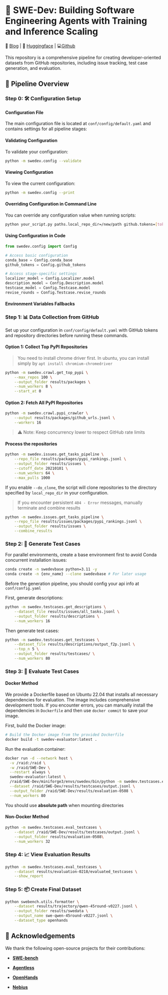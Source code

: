 # 🚀 SWE-Dev: Building Software Engineering Agents with Training and Inference Scaling

📝 [Blog](https://www.notion.so/ubecwang/1bc32cf963e080b2a01df2895f66021f?v=1bc32cf963e0810ca07e000c86c4c1e1) | 🤗 [Huggingface](https://huggingface.co/THUDM/SWE-Dev-32B) | 💻[Github](https://github.com/UbeCc/SWE-Dev)

This repository is a comprehensive pipeline for creating developer-oriented datasets from GitHub repositories, including issue tracking, test case generation, and evaluation.

## 🔄 Pipeline Overview

### Step 0: 🛠️ Configuration Setup

#### Configuration File

The main configuration file is located at `conf/config/default.yaml` and contains settings for all pipeline stages:

#### Validating Configuration

To validate your configuration:

```bash
python -m swedev.config --validate
```

#### Viewing Configuration

To view the current configuration:

```bash
python -m swedev.config --print
```

#### Overriding Configuration in Command Line

You can override any configuration value when running scripts:

```bash
python your_script.py paths.local_repo_dir=/new/path github.tokens=[token1,token2]
```

#### Using Configuration in Code

```python
from swedev.config import Config

# Access basic configuration
conda_base = Config.conda_base
github_tokens = Config.github_tokens

# Access stage-specific settings
localizer_model = Config.Localizer.model
description_model = Config.Description.model
testcase_model = Config.Testcase.model
revise_rounds = Config.Testcase.revise_rounds
```

#### Environment Variables Fallbacks

### Step 1: 📊 Data Collection from GitHub

Set up your configuration in `conf/config/default.yaml` with GitHub tokens and repository directories before running these commands.

#### Option 1: Collect Top PyPI Repositories

> You need to install chrome driver first. In ubuntu, you can install simply by `apt install chromium-chromedriver`

```bash
python -m swedev.crawl.get_top_pypi \
    --max_repos 100 \
    --output_folder results/packages \
    --num_workers 8 \
    --start_at 0
```

#### Option 2: Fetch All PyPI Repositories

```bash
python -m swedev.crawl.pypi_crawler \
    --output results/packages/github_urls.jsonl \
    --workers 16
```

> ⚠️ Note: Keep concurrency lower to respect GitHub rate limits

#### Process the repositories
```bash
python -m swedev.issues.get_tasks_pipeline \
    --repo_file results/packages/pypi_rankings.jsonl \
    --output_folder results/issues \
    --cutoff_date 20210101 \
    --num_workers 64 \
    --max_pulls 1000
```

If you enable `--do_clone`, the script will clone repositories to the directory specified by `local_repo_dir` in your configuration.

> If you encounter persistent `404 - Error` messages, manually terminate and combine results

```bash
python -m swedev.issues.get_tasks_pipeline \
    --repo_file results/issues/packages/pypi_rankings.jsonl \
    --output_folder results/issues \
    --combine_results
```

### Step 2: 📝 Generate Test Cases

For parallel environments, create a base environment first to avoid Conda concurrent installation issues:
```bash
conda create -n swedevbase python=3.11 -y
conda create -n {env_name} --clone swedevbase # For later usage
```

Before the generation pipeline, you should config your api info at `conf/config.yaml`

First, generate descriptions:
```bash
python -m swedev.testcases.get_descriptions \
    --dataset_file results/issues/all_tasks.jsonl \
    --output_folder results/descriptions \
    --num_workers 16
```

Then generate test cases:
```bash
python -m swedev.testcases.get_testcases \
    --dataset_file results/descriptions/output_f2p.jsonl \
    --top_n 5 \
    --output_folder results/testcases/ \
    --num_workers 80
```

### Step 3: 🧪 Evaluate Test Cases

#### Docker Method

We provide a Dockerfile based on Ubuntu 22.04 that installs all necessary dependencies for evaluation. The image includes comprehensive development tools. If you encounter errors, you can manually install the dependencies in `Dockerfile` and then use `docker commit` to save your image.

First, build the Docker image:
```bash
# Build the Docker image from the provided Dockerfile
docker build -t swedev-evaluator:latest .
```

Run the evaluation container:
```bash
docker run -d --network host \
  -v /raid:/raid \
  -w /raid/SWE-Dev \
  --restart always \
  swedev-evaluator:latest \
  /raid/SWE-Dev/miniforge3/envs/swedev/bin/python -m swedev.testcases.eval_testcases \
  --dataset /raid/SWE-Dev/results/testcases/output.jsonl \
  --output_folder /raid/SWE-Dev/results/evaluation-0508 \
  --num_workers 80
```

You should use **absolute path** when mounting directories

#### Non-Docker Method

```bash
python -m swedev.testcases.eval_testcases \
    --dataset /raid/SWE-Dev/results/testcases/output.jsonl \
    --output_folder results/evaluation-0508\
    --num_workers 32
```

### Step 4: 📈 View Evaluation Results

```bash
python -m swedev.testcases.eval_testcases \
    --dataset results/evaluation-0218/evaluated_testcases \
    --show_report
```

### Step 5: 📦 Create Final Dataset

```bash
python swebench.utils.formatter \
    --dataset results/trajectory/qwen-45round-v0227.jsonl \
    --output_folder results/swedata \
    --output_name swe-qwen-45round-v0227.jsonl \
    --dataset_type openhands
```

## 🙏 Acknowledgements

We thank the following open-source projects for their contributions:

- [**SWE-bench**](https://github.com/SWE-bench/SWE-bench)

- [**Agentless**](https://github.com/OpenAutoCoder/Agentless)

- [**OpenHands**](https://github.com/All-Hands-AI/OpenHands)

- [**Nebius**](https://nebius.com/blog/posts/scaling-data-collection-for-training-swe-agents)